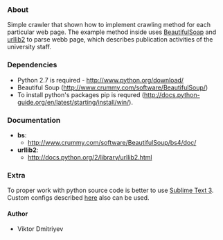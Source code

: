 
### About

Simple crawler that shown how to implement crawling method for each particular web page.
The example method inside uses [BeautifulSoap](http://www.crummy.com/software/BeautifulSoup/) and [urllib2](http://docs.python.org/2/library/urllib2.html) to parse webb page, which describes publication activities of the university staff.


### Dependencies

* Python 2.7 is required - http://www.python.org/download/
* Beautiful Soup (http://www.crummy.com/software/BeautifulSoup/)
* To install python's packages pip is requred (http://docs.python-guide.org/en/latest/starting/install/win/).


### Documentation

* **bs**:
	- http://www.crummy.com/software/BeautifulSoup/bs4/doc/
* **urllib2**:
	- http://docs.python.org/2/library/urllib2.html


### Extra
To proper work with python source code is better to use [Sublime Text 3](http://www.sublimetext.com/3). Custom configs described [here](http://dbader.org/blog/setting-up-sublime-text-for-python-development) also can be used.

#### Author

* Viktor Dmitriyev
